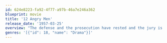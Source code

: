 ```yaml
---
id: 624e8223-fa92-4f77-a97b-46a7e246a362
blueprint: movie
title: '12 Angry Men'
release_date: '1957-03-25'
overview: "The defense and the prosecution have rested and the jury is filing into the jury room to decide if a young Spanish-American is guilty or innocent of murdering his father. What begins as an open and shut case soon becomes a mini-drama of each of the jurors' prejudices and preconceptions about the trial, the accused, and each other."
genres: '[{"id": 18, "name": "Drama"}]'
---
```


